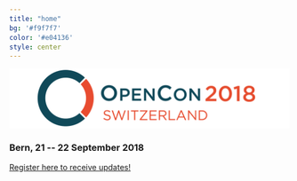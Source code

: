 ```yaml
---
title: "home"
bg: '#f9f7f7'
color: '#e04136'
style: center
---
```


![opencon-switzerland-logo](img/logo.png)

### Bern, 21 -- 22 September 2018





<div class='center'>
<a class='waves-effect waves-light btn-large blue' href='https://goo.gl/forms/z7A65UbEpLWiIOgY2'>Register here to receive updates!</a>
</div>

